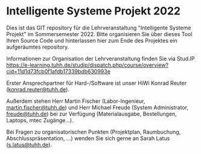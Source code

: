# Intelligente Systeme Projekt 2022

Dies ist das GIT repository für die Lehrveranstaltung "Intelligente Systeme Projekt" im Sommersemester 2022. Bitte organisieren Sie über dieses Tool Ihren Source Code und hinterlassen hier zum Ende des Projektes ein aufgeräumtes repository.

Informationen zur Organisation der Lehrveranstaltung finden Sie via Stud.IP https://e-learning.tuhh.de/studip/dispatch.php/course/overview?cid=11d1d73fcb0f1afdb17339bdb630993e

Erster Ansprechpartner für Hard-/Software ist unser HiWi Konrad Reuter (konrad.reuter@tuhh.de).

Außerdem stehen Herr Martin Fischer (Labor-Ingenieur, martin.fischer@tuhh.de) und Herr Michael Freude (System Administrator, freude@tuhh.de) bei zur Verfügung (Materialausgabe, Bestellungen, Laptops, mtec Zugänge...).

Bei Fragen zu organisatorischen Punkten (Projektplan, Raumbuchung, Abschlusspräsentation, ...) wenden Sie sich gerne an Sarah Latus (s.latus@tuhh.de). 
